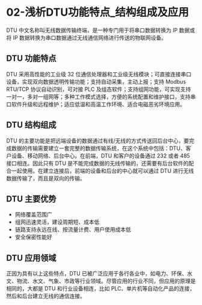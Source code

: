 # 02-浅析DTU功能特点_结构组成及应用
DTU 中文名称叫无线数据传输终端，是一种专门用于将串口数据转换为 IP 数据或将 IP 数据转换为串口数据通过无线通信网络进行传送的物联网设备。

## DTU 功能特点
DTU 采用高性能的工业级 32 位通信处理器和工业级无线模块；可直接连接串口设备，实现双向数据透明传输功能；支持自动采集，主动上报；支持 Modbus RTU/TCP 协议自动识别，可对接 PLC 及组态软件；支持组网功能，可实现支持一对一，多对一组网等；多种工作模式选择，方便的系统配置和维护接口，支持串口软件升级和远程维护；适应低温和高温工作环境、适合电磁恶劣环境应用。

## DTU 结构组成
DTU 的主要功能是把远端设备的数据通过有线/无线的方式传送回后台中心，要完成数据的传输需要建立一套完整的数据传输系统，在这个系统中包括：DTU、客户设备、移动网络、后台中心。在前端，DTU 和客户的设备通过 232 或者 485 接口相连。因此只有 DTU 是不能完成数据的无线传输的，还需要有后台软件的配合一起使用。在建立连接后，前端的设备和后台的中心就可以通过 DTU 进行无线数据传输了，而且是双向的传输。

## DTU 主要优势
- 网络覆盖范围广
- 组网迅速灵活，建设周期短、成本低
- 链路支持永远在线、按流量计费、用户使用成本低
- 安全保密性能好

## DTU 应用领域
正因为具有以上这些特点，DTU 已被广泛应用于各行各业中，如电力、环保、水文、物流、水文、气象、市政等行业领域。尽管应用的行业不同，但应用的原理是相同的，大都是 DTU 和行业设备相连，比如 PLC、单片机等自动化产品的连接，然后和后台建立无线的通信连接。